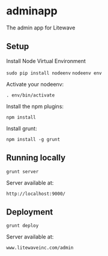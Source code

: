 # adminapp

The admin app for Litewave

## Setup

Install Node Virtual Environment 

`sudo pip install nodeenv`
`nodeenv env`

Activate your nodeenv:

`. env/bin/activate`

Install the npm plugins:

`npm install`

Install grunt:

`npm install -g grunt`


## Running locally

`grunt server`

Server available at:

`http://localhost:9000/`

## Deployment

`grunt deploy`

Server available at:

`www.litewaveinc.com/admin`
